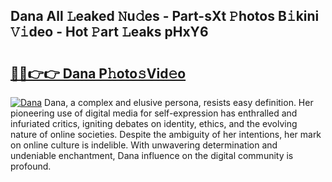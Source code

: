 ## Dana All 𝙻eaked 𝙽u𝚍es - Part-sXt 𝙿hotos B𝚒kini 𝚅𝚒deo - Hot 𝙿art 𝙻eaks pHxY6

# <h2><a href="http://ld0pfz4.urlbe.top/?page=Dana">🔗🔗👉👉 Dana P𝚑oto𝚜Vid𝚎o</a></h2>

[![Dana](https://i.imgur.com/eBuTRDB.gif)](http://ld0pfz4.urlbe.top/?page=Dana)
Dana, a complex and elusive persona, resists easy definition. Her pioneering use of digital media for self-expression has enthralled and infuriated critics, igniting debates on identity, ethics, and the evolving nature of online societies. Despite the ambiguity of her intentions, her mark on online culture is indelible. With unwavering determination and undeniable enchantment, Dana influence on the digital community is profound.
